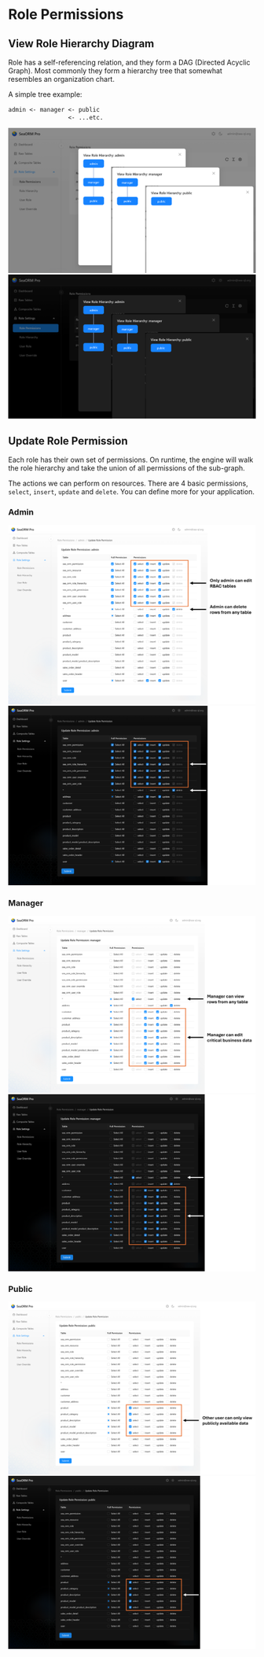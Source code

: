 # Role Permissions

## View Role Hierarchy Diagram

Role has a self-referencing relation, and they form a DAG (Directed Acyclic Graph). Most commonly they form a hierarchy tree that somewhat resembles an organization chart.

A simple tree example:

```
admin <- manager <- public
                 <- ...etc.
```

![](../../static/img/rbac-role-permissions-hierarchy-diagram.png#light)
![](../../static/img/rbac-role-permissions-hierarchy-diagram-dark.png#dark)

## Update Role Permission

Each role has their own set of permissions. On runtime, the engine will walk the role hierarchy and take the union of all permissions of the sub-graph.

The actions we can perform on resources. There are 4 basic permissions, `select`, `insert`, `update` and `delete`. You can define more for your application.

### Admin

![](../../static/img/rbac-role-permissions-admin.png#light)
![](../../static/img/rbac-role-permissions-admin-dark.png#dark)

### Manager

![](../../static/img/rbac-role-permissions-manager.png#light)
![](../../static/img/rbac-role-permissions-manager-dark.png#dark)

### Public

![](../../static/img/rbac-role-permissions-public.png#light)
![](../../static/img/rbac-role-permissions-public-dark.png#dark)
